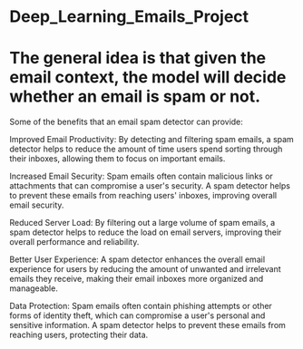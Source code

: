# Deep_Learning_Emails_Project

# The general idea is that given the email context, the model will decide whether an email is spam or not.

Some of the benefits that an email spam detector can provide:

Improved Email Productivity: By detecting and filtering spam emails, a spam detector helps to reduce the amount of time users spend sorting through their inboxes, allowing them to focus on important emails.

Increased Email Security: Spam emails often contain malicious links or attachments that can compromise a user's security. A spam detector helps to prevent these emails from reaching users' inboxes, improving overall email security.

Reduced Server Load: By filtering out a large volume of spam emails, a spam detector helps to reduce the load on email servers, improving their overall performance and reliability.

Better User Experience: A spam detector enhances the overall email experience for users by reducing the amount of unwanted and irrelevant emails they receive, making their email inboxes more organized and manageable.

Data Protection: Spam emails often contain phishing attempts or other forms of identity theft, which can compromise a user's personal and sensitive information. A spam detector helps to prevent these emails from reaching users, protecting their data.

